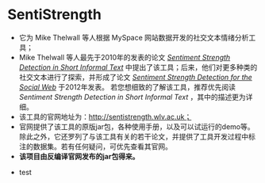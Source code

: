 # SentiStrength
  * 它为 Mike Thelwall 等人根据 MySpace 网站数据开发的社交文本情绪分析工具；<br>
  * Mike Thelwall 等人最先于2010年的发表的论文 [*Sentiment Strength Detection in Short Informal Text*](https://doi.org/10.1002/asi.21416) 
    中提出了该工具；后来，他们对更多种类的社交文本进行了探索，并形成了论文 [*Sentiment Strength Detection for the Social Web*]( https://doi.org/10.1002/asi.21662) 于2012年发表。
    若您想细致的了解该工具，推荐优先阅读 *Sentiment Strength Detection in Short Informal Text* ，其中的描述更为详细。
  * 该工具的官网地址为：http://sentistrength.wlv.ac.uk；<br>
  * 官网提供了该工具的原版jar包，各种使用手册，以及可以试运行的demo等。除此之外，它还罗列了与该工具有关的若干论文，并提供了工具开发过程中标注的数据集。若有任何疑问，可优先查看其官网。<br>
  * **该项目由反编译官网发布的jar包得来。**

      



- test
